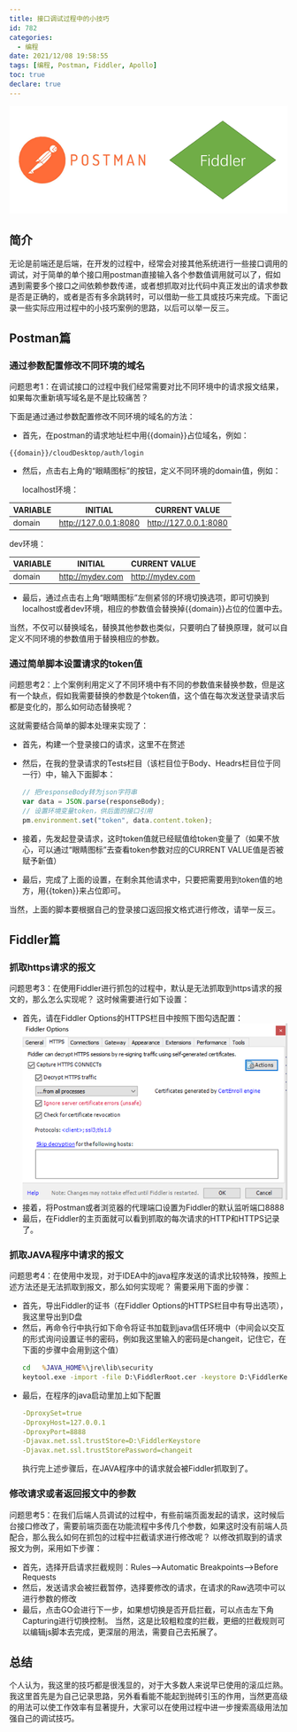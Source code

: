 ```yaml
---
title: 接口调试过程中的小技巧
id: 782
categories:
  - 编程 
date: 2021/12/08 19:58:55        
tags: [编程, Postman, Fiddler, Apollo]
toc: true
declare: true
---
```


![img](/img/xjy/p82000.png)<br/>

## 简介
无论是前端还是后端，在开发的过程中，经常会对接其他系统进行一些接口调用的调试，对于简单的单个接口用postman直接输入各个参数值调用就可以了，假如遇到需要多个接口之间依赖参数传递，或者想抓取对比代码中真正发出的请求参数是否是正确的，或者是否有多余跳转时，可以借助一些工具或技巧来完成。下面记录一些实际应用过程中的小技巧案例的思路，以后可以举一反三。<!--more-->

## Postman篇

### 通过参数配置修改不同环境的域名

问题思考1：在调试接口的过程中我们经常需要对比不同环境中的请求报文结果，如果每次重新填写域名是不是比较痛苦？

下面是通过通过参数配置修改不同环境的域名的方法：

+ 首先，在postman的请求地址栏中用{{domain}}占位域名，例如：

``` shell
{{domain}}/cloudDesktop/auth/login
```

+ 然后，点击右上角的“眼睛图标”的按钮，定义不同环境的domain值，例如：

  localhost环境：

| VARIABLE | INITIAL               | CURRENT VALUE         |
| -------- | --------------------- | --------------------- |
| domain   | http://127.0.0.1:8080 | http://127.0.0.1:8080 |

  dev环境：

| VARIABLE | INITIAL               | CURRENT VALUE         |
| -------- | --------------------- | --------------------- |
| domain   | http://mydev.com | http://mydev.com |

+ 最后，通过点击右上角“眼睛图标”左侧紧邻的环境切换选项，即可切换到localhost或者dev环境，相应的参数值会替换掉{{domain}}占位的位置中去。

当然，不仅可以替换域名，替换其他参数也类似，只要明白了替换原理，就可以自定义不同环境的参数值用于替换相应的参数。

### 通过简单脚本设置请求的token值

问题思考2：上个案例利用定义了不同环境中有不同的参数值来替换参数，但是这有一个缺点，假如我需要替换的参数是个token值，这个值在每次发送登录请求后都是变化的，那么如何动态替换呢？

这就需要结合简单的脚本处理来实现了：

+ 首先，构建一个登录接口的请求，这里不在赘述

+ 然后，在我的登录请求的Tests栏目（该栏目位于Body、Headrs栏目位于同一行）中，输入下面脚本：
  ``` javascript
  // 把responseBody转为json字符串
  var data = JSON.parse(responseBody);
  // 设置环境变量token，供后面的接口引用
  pm.environment.set("token", data.content.token);
  ```

+ 接着，先发起登录请求，这时token值就已经赋值给token变量了（如果不放心，可以通过“眼睛图标”去查看token参数对应的CURRENT VALUE值是否被赋予新值）

+ 最后，完成了上面的设置，在剩余其他请求中，只要把需要用到token值的地方，用{{token}}来占位即可。

当然，上面的脚本要根据自己的登录接口返回报文格式进行修改，请举一反三。

## Fiddler篇

### 抓取https请求的报文

问题思考3：在使用Fiddler进行抓包的过程中，默认是无法抓取到https请求的报文的，那么怎么实现呢？
这时候需要进行如下设置：
+ 首先，请在Fiddler Options的HTTPS栏目中按照下图勾选配置：
  ![img](/img/xjy/p82001.png)
+ 接着，将Postman或者浏览器的代理端口设置为Fiddler的默认监听端口8888
+ 最后，在Fiddler的主页面就可以看到抓取的每次请求的HTTP和HTTPS记录了。

### 抓取JAVA程序中请求的报文
问题思考4：在使用中发现，对于IDEA中的java程序发送的请求比较特殊，按照上述方法还是无法抓取到报文，那么如何实现呢？
需要采用下面的步骤：
+ 首先，导出Fiddler的证书（在Fiddler Options的HTTPS栏目中有导出选项），我这里导出到D盘
+ 然后，再命令行中执行如下命令将证书加载到java信任环境中（中间会以交互的形式询问设置证书的密码，例如我这里输入的密码是changeit，记住它，在下面的步骤中会用到这个值）
  ``` cmd
  cd   %JAVA_HOME%\jre\lib\security
  keytool.exe -import -file D:\FiddlerRoot.cer -keystore D:\FiddlerKeystore -alias Fiddler
  ```
+ 最后，在程序的java启动里加上如下配置
  ``` yaml
  -DproxySet=true 
  -DproxyHost=127.0.0.1 
  -DproxyPort=8888 
  -Djavax.net.ssl.trustStore=D:\FiddlerKeystore 
  -Djavax.net.ssl.trustStorePassword=changeit
  ```
  执行完上述步骤后，在JAVA程序中的请求就会被Fiddler抓取到了。
### 修改请求或者返回报文中的参数

问题思考5：在我们后端人员调试的过程中，有些前端页面发起的请求，这时候后台接口修改了，需要前端页面在功能流程中多传几个参数，如果这时没有前端人员配合，那么我么如何在抓包的过程中拦截请求进行修改呢？
以修改抓取到的请求报文为例，采用如下步骤：
+ 首先，选择开启请求拦截规则：Rules-->Automatic Breakpoints-->Before Requests
+ 然后，发送请求会被拦截暂停，选择要修改的请求，在请求的Raw选项中可以进行参数的修改
+ 最后，点击GO会进行下一步，如果想切换是否开启拦截，可以点击左下角Capturing进行切换控制。
当然，这是比较粗粒度的拦截，更细的拦截规则可以编辑js脚本去完成，更深层的用法，需要自己去拓展了。

## 总结

个人认为，我这里的技巧都是很浅显的，对于大多数人来说早已使用的滚瓜烂熟。我这里首先是为自己记录思路，另外看看能不能起到抛砖引玉的作用，当然更高级的用法可以使工作效率有显著提升，大家可以在使用过程中进一步搜索高级用法加强自己的调试技巧。